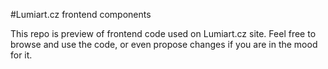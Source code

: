 #Lumiart.cz frontend components

This repo is preview of frontend code used on Lumiart.cz site. Feel free to browse and use the code, or even propose changes if you are in the mood for it.
